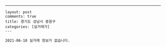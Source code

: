 ---
    layout: post
    comments: true
    title: 경기도 성남시 중원구
    categories: [실거래가]
    ---

    2021-06-10 실거래 정보가 없습니다.

    
